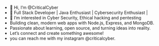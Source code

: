 - 👋 Hi, I’m @CriticalCyber
- 🚀 Full Stack Developer | Java Enthusiast | Cybersecurity Enthusiast |
- 👀 I’m interested in Cyber Security, Ethical hacking and pentesting
-  Building clean, modern web apps with Node.js, Express, and MongoDB.
-  Passionate about learning, open source, and turning ideas into reality.
-  Let’s connect and create something awesome!
-  you can reach me with my instagram @criticalcyber.

<!---
CriticalCyber/CriticalCyber is a ✨ special ✨ repository because its `README.md` (this file) appears on your GitHub profile.
You can click the Preview link to take a look at your changes.
--->
